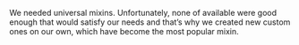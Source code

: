 We needed universal mixins. Unfortunately, none of available were good enough that would satisfy our needs and that’s why we created new custom ones on our own, which have become the most popular mixin.